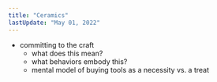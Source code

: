 ```yaml
---
title: "Ceramics"
lastUpdate: "May 01, 2022"
---
```



- committing to the craft
	- what does this mean?
	- what behaviors embody this?
	- mental model of buying tools as a necessity vs. a treat